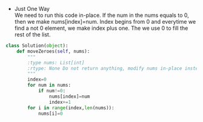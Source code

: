 - Just One Way  
We need to run this code in-place. If the num in the nums equals to 0, then we make nums[index]=num. Index begins from 0 and everytime we find a not 0 element, we make index plus one. The we use 0 to fill the rest of the list.
```python
class Solution(object):
    def moveZeroes(self, nums):
        """
        :type nums: List[int]
        :rtype: None Do not return anything, modify nums in-place instead.
        """
        index=0
        for num in nums:
            if num!=0:
                nums[index]=num
                index+=1
        for i in range(index,len(nums)):
            nums[i]=0
```